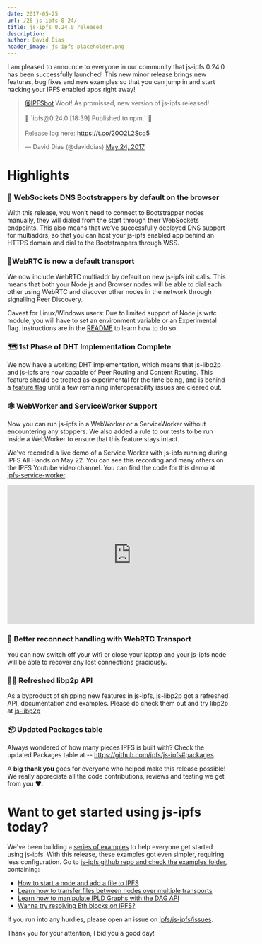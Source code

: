 ```yaml
---
date: 2017-05-25
url: /26-js-ipfs-0-24/
title: js-ipfs 0.24.0 released
description:
author: David Dias
header_image: js-ipfs-placeholder.png
---
```


I am pleased to announce to everyone in our community that js-ipfs 0.24.0 has been successfully launched! This new minor release brings new features, bug fixes and new examples so that you can jump in and start hacking your IPFS enabled apps right away!

<blockquote class="twitter-tweet" data-conversation="none" data-lang="en"><p lang="en" dir="ltr"><a href="https://twitter.com/IPFSbot">@IPFSbot</a> Woot! As promissed, new version of js-ipfs released!<br><br>🚀 `ipfs@0.24.0 [18:39] Published to npm.` 🚀<br><br>Release log here: <a href="https://t.co/20O2L2Scq5">https://t.co/20O2L2Scq5</a></p>&mdash; David Dias (@daviddias) <a href="https://twitter.com/daviddias/status/867512323732365312">May 24, 2017</a></blockquote>
<script async src="//platform.twitter.com/widgets.js" charset="utf-8"></script>

# Highlights

### 👢 WebSockets DNS Bootstrappers by default on the browser

With this release, you won’t need to connect to Bootstrapper nodes manually, they will dialed from the start through their WebSockets endpoints. This also means that we’ve successfully deployed DNS support for multiaddrs, so that you can host your js-ipfs enabled app behind an HTTPS domain and dial to the Bootstrappers through WSS.

### 🎈WebRTC is now a default transport

We now include WebRTC multiaddr by default on new js-ipfs init calls. This means that both your Node.js and Browser nodes will be able to dial each other using WebRTC and discover other nodes in the network through signalling Peer Discovery.

Caveat for Linux/Windows users: Due to limited support of Node.js wrtc module, you will have to set an environment variable or an Experimental flag. Instructions are in the [README](https://github.com/ipfs/js-ipfs#advanced-options-when-creating-an-ipfs-node) to learn how to do so.

### 🗺 1st Phase of DHT Implementation Complete

We now have a working DHT implementation, which means that js-libp2p and js-ipfs are now capable of Peer Routing and Content Routing. This feature should be treated as experimental for the time being, and is behind a [feature flag](https://github.com/ipfs/js-ipfs#advanced-options-when-creating-an-ipfs-node) until a few remaining interoperability issues are cleared out.

### 🕸 WebWorker and ServiceWorker Support

Now you can run js-ipfs in a WebWorker or a ServiceWorker without encountering any stoppers. We also added a rule to our tests to be run inside a WebWorker to ensure that this feature stays intact.

We've recorded a live demo of a Service Worker with js-ipfs running during IPFS All Hands on May 22. You can see this recording and many others on the IPFS Youtube video channel. You can find the code for this demo at [ipfs-service-worker](https://github.com/ipfs/ipfs-service-worker).

<iframe width="560" height="315" src="https://www.youtube.com/embed/xnX0Mz4mPQI" frameborder="0" allowfullscreen></iframe>

### 📶 Better reconnect handling with WebRTC Transport

You can now switch off your wifi or close your laptop and your js-ipfs node will be able to recover any lost connections graciously.

### 💅🏽 Refreshed libp2p API

As a byproduct of shipping new features in js-ipfs, js-libp2p got a refreshed API, documentation and examples. Please do check them out and try libp2p at [js-libp2p](https://github.com/libp2p/js-libp2p)

### 📦 Updated Packages table

Always wondered of how many pieces IPFS is built with? Check the updated Packages table at -- https://github.com/ipfs/js-ipfs#packages.

A **big thank you** goes for everyone who helped make this release possible! We really appreciate all the code contributions, reviews and testing we get from you ❤️.

# Want to get started using js-ipfs today?

We've been building a [series of examples](https://github.com/ipfs/js-ipfs/tree/master/examples) to help everyone get started using js-ipfs. With this release, these examples got even simpler, requiring less configuration. Go to [js-ipfs github repo and check the examples folder](https://github.com/ipfs/js-ipfs/tree/master/examples), containing:

- [How to start a node and add a file to IPFS](https://github.com/ipfs/js-ipfs/tree/master/examples/basics)
- [Learn how to transfer files between nodes over multiple transports](https://github.com/ipfs/js-ipfs/tree/master/examples/transfer-files)
- [Learn how to manipulate IPLD Graphs with the DAG API](https://github.com/ipfs/js-ipfs/tree/master/examples/dag)
- [Wanna try resolving Eth blocks on IPFS?](https://github.com/ipfs/js-ipfs/tree/master/examples/explore-ethereum)

If you run into any hurdles, please open an issue on [ipfs/js-ipfs/issues](https://github.com/ipfs/js-ipfs/issues).

Thank you for your attention, I bid you a good day!
